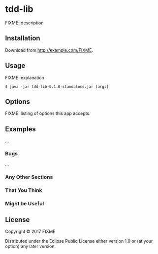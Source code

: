 # tdd-lib

FIXME: description

## Installation

Download from http://example.com/FIXME.

## Usage

FIXME: explanation

    $ java -jar tdd-lib-0.1.0-standalone.jar [args]

## Options

FIXME: listing of options this app accepts.

## Examples

...

### Bugs

...

### Any Other Sections
### That You Think
### Might be Useful

## License

Copyright © 2017 FIXME

Distributed under the Eclipse Public License either version 1.0 or (at
your option) any later version.
